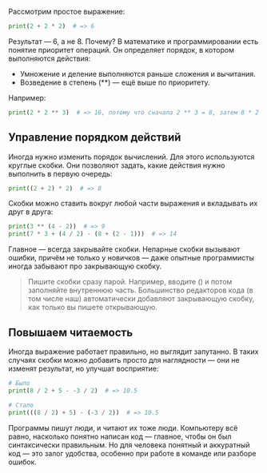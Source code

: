 Рассмотрим простое выражение:

```python
print(2 + 2 * 2)  # => 6
```

Результат — 6, а не 8. Почему? В математике и программировании есть понятие приоритет операций. Он определяет порядок, в котором выполняются действия:

- Умножение и деление выполняются раньше сложения и вычитания.
- Возведение в степень (**) — ещё выше по приоритету.

Например:

```python
print(2 * 2 ** 3)  # => 16, потому что сначала 2 ** 3 = 8, затем 8 * 2 = 16
```

## Управление порядком действий

Иногда нужно изменить порядок вычислений. Для этого используются круглые скобки. Они позволяют задать, какие действия нужно выполнить в первую очередь:

```python
print((2 + 2) * 2)  # => 8
```

Скобки можно ставить вокруг любой части выражения и вкладывать их друг в друга:

```python
print(3 ** (4 - 2))  # => 9
print(7 * 3 + (4 / 2) - (8 + (2 - 1)))  # => 14
```

Главное — всегда закрывайте скобки. Непарные скобки вызывают ошибки, причём не только у новичков — даже опытные программисты иногда забывают про закрывающую скобку.

> Пишите скобки сразу парой. Например, вводите () и потом заполняйте внутреннюю часть. Большинство редакторов кода (в том числе наш) автоматически добавляют закрывающую скобку, как только вы пишете открывающую.

## Повышаем читаемость

Иногда выражение работает правильно, но выглядит запутанно. В таких случаях скобки можно добавить просто для наглядности — они не изменят результат, но улучшат восприятие:

```python
# Было
print(8 / 2 + 5 - -3 / 2)  # => 10.5

# Стало
print(((8 / 2) + 5) - (-3 / 2))  # => 10.5
```

Программы пишут люди, и читают их тоже люди. Компьютеру всё равно, насколько понятно написан код — главное, чтобы он был синтаксически правильным. Но для человека понятный и аккуратный код — это залог удобства, особенно при работе в команде или разборе ошибок.
